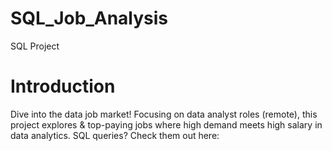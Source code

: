 # SQL_Job_Analysis
SQL Project
# Introduction 
Dive into the data job market! Focusing on data analyst roles (remote), this project explores & top-paying jobs where high demand meets high salary in data analytics.
SQL queries? Check them out here: 
